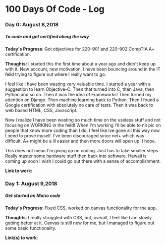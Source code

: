 # 100 Days Of Code - Log

### Day 0: August 8,2018
##### To code and get certified along the way

**Today's Progress**: Got objectives for 220-901 and 220-902 CompTIA A+ certification.

**Thoughts:** I started this the first time about a year ago and didn't keep up with it. New account, new motivation. I have been bouncing around in the IT feild trying to figure out where I really want to go.

I feel like I have been wasting very valuable time. I started a year with a suggestion to learn Objective-C. Then that turned into C, then Java, then Python and so on. Then it was the idea of Frameworks! Then turned my attention on Django. Then machine learning back to Python. Then I found a Google certification with absolutely no care of tests. Then it was back to web based HTML, CSS, Javascript. 

Now I realize I have been wasting so much time on the useless stuff and not focusing on WORKING in the feild! When I'm working I'll be able to nit pic on people that know more coding than I do. I feel like Ive gone all this way now I need to prove myself. I've been discouraged since net+ which was difficult. A+ might be a lil easier and then more doors will open up. I hope.

This does not mean I'm giving up on coding. Just has to take smaller steps. Really master some hardware stuff then back into software. Hawaii is coming up soon I wish I could go out there with a sense of accomplishment.

**Link to work:** 


### Day 1: August 9,2018
##### Get started on Mario code

**Today's Progress**: Fixed CSS, worked on canvas functionality for the app.

**Thoughts**: I really struggled with CSS, but, overall, I feel like I am slowly getting better at it. Canvas is still new for me, but I managed to figure out some basic functionality.

**Link(s) to work**: 

